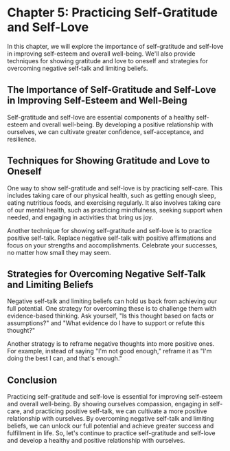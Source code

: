 Chapter 5: Practicing Self-Gratitude and Self-Love
==================================================

In this chapter, we will explore the importance of self-gratitude and self-love in improving self-esteem and overall well-being. We'll also provide techniques for showing gratitude and love to oneself and strategies for overcoming negative self-talk and limiting beliefs.

The Importance of Self-Gratitude and Self-Love in Improving Self-Esteem and Well-Being
--------------------------------------------------------------------------------------

Self-gratitude and self-love are essential components of a healthy self-esteem and overall well-being. By developing a positive relationship with ourselves, we can cultivate greater confidence, self-acceptance, and resilience.

Techniques for Showing Gratitude and Love to Oneself
----------------------------------------------------

One way to show self-gratitude and self-love is by practicing self-care. This includes taking care of our physical health, such as getting enough sleep, eating nutritious foods, and exercising regularly. It also involves taking care of our mental health, such as practicing mindfulness, seeking support when needed, and engaging in activities that bring us joy.

Another technique for showing self-gratitude and self-love is to practice positive self-talk. Replace negative self-talk with positive affirmations and focus on your strengths and accomplishments. Celebrate your successes, no matter how small they may seem.

Strategies for Overcoming Negative Self-Talk and Limiting Beliefs
-----------------------------------------------------------------

Negative self-talk and limiting beliefs can hold us back from achieving our full potential. One strategy for overcoming these is to challenge them with evidence-based thinking. Ask yourself, "Is this thought based on facts or assumptions?" and "What evidence do I have to support or refute this thought?"

Another strategy is to reframe negative thoughts into more positive ones. For example, instead of saying "I'm not good enough," reframe it as "I'm doing the best I can, and that's enough."

Conclusion
----------

Practicing self-gratitude and self-love is essential for improving self-esteem and overall well-being. By showing ourselves compassion, engaging in self-care, and practicing positive self-talk, we can cultivate a more positive relationship with ourselves. By overcoming negative self-talk and limiting beliefs, we can unlock our full potential and achieve greater success and fulfillment in life. So, let's continue to practice self-gratitude and self-love and develop a healthy and positive relationship with ourselves.
